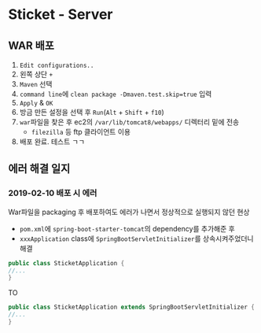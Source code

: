 # Sticket - Server

## WAR 배포

1. `Edit configurations..` 
2. 왼쪽 상단 `+`
3. `Maven` 선택
4. `command line`에 `clean package -Dmaven.test.skip=true` 입력
5. `Apply` & `OK`
6. 방금 만든 설정을 선택 후 `Run`(`Alt` + `Shift` + `f10`)
7. `war`파일을 찾은 후 ec2의 `/var/lib/tomcat8/webapps/` 디렉터리 밑에 전송
    - `filezilla` 등 ftp 클라이언트 이용
8. 배포 완료. 테스트 ㄱㄱ

## 에러 해결 일지

### 2019-02-10 배포 시 에러

War파일을 packaging 후 배포하여도 에러가 나면서 정상적으로 실행되지 않던 현상

- `pom.xml`에 `spring-boot-starter-tomcat`의 dependency를 추가해준 후
- `xxxApplication` class에 `SpringBootServletInitializer`를 상속시켜주었더니 해결

```java
public class SticketApplication {
//...
}
```

TO

```java
public class SticketApplication extends SpringBootServletInitializer {
//...
}
```
